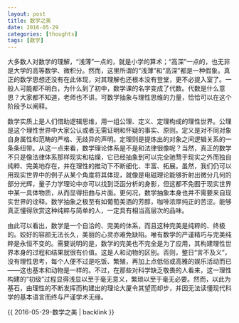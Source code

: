 ```yaml
---
layout: post
title: 数学之美
date: 2016-05-29
categories: [thoughts]
tags: [数学]
---
```


大多数人对数学的理解，“浅薄”一点的，就是小学的算术；“高深”一点的，也无非是大学的高等数学、微积分。然而，这里所谓的“浅薄”和“高深”都是一种假象。真正的数学思想还没有在此体现，对其理解也还根本没有登堂，更不必提入室了。一般人可能都不明白，为什么到了初中，数学课的名字变成了代数。代数是什么意思？大家都不知道，老师也不讲。可数学抽象与理性思维的力量，恰恰可以在这个阶段予以阐释。

数学实质上是人们借助逻辑思维，用一组公理、定义、定理构成的理性世界。公理是这个理性世界中大家公认或者无需证明和怀疑的事实、原则。定义是对不同对象自身属性和范畴的严格、无歧异的声明。定理则是提炼出的对象之间逻辑关系的一条条纽带。从这一点来看，数学理论体系是不是和法律很像呢？当然，真正的数学不只是像法律体系那样现实和枯燥，它已经抽象到可以完全驰骛于现实之外而独自纯粹、完美地存在，并在理性的推动下不断细化、丰富、拓展。虽然，我们仍可以用现实世界中的例子从某个角度将其体现，就像是电磁理论能够折射出微分几何的部分光辉，量子力学理论中亦可以找到泛函分析的身影，但这都不免囿于现实世界中某一具体物质，从而显得扭曲与片面。更何况，数学抽象本身也并不需要来自现实世界的诠释。数学抽象之极至有如葡萄美酒的芳醇，咖啡浓厚纯正的苦涩。能够真正懂得欣赏这种纯粹与简单的人，一定具有相当高层次的品味。

由此可以看出，数学是一个自洽的、完美的体系，而且这种完美是纯粹的、终极的。姣好的容颜无法长久，美丽的心灵亦难免缺陷。唯有数学的严谨精巧与完美纯粹是永恒不变的。需要说明的是，数学的完美也不完全是为了应用，其构建理性世界本身的过程和结果就很有价值。这是人和动物的区别。否则，整日“言不及义”，没有理性思考，每个人便不过是吃饭、繁殖，再加上点低俗或高雅的娱乐活动而已——这也基本和动物是一样的。不过，在那些对科学缺乏敬畏的人看来，这一理性构建的“初级”过程显得浅显以至于毫无意义，繁琐以至于毫无必要。然而，以此为基石，由理性的不断发挥而构建出的理论大厦令其望而却步，并因无法读懂现代科学的基本语言而终与严谨学术无缘。

{{ 2016-05-29-数学之美 | backlink }}
